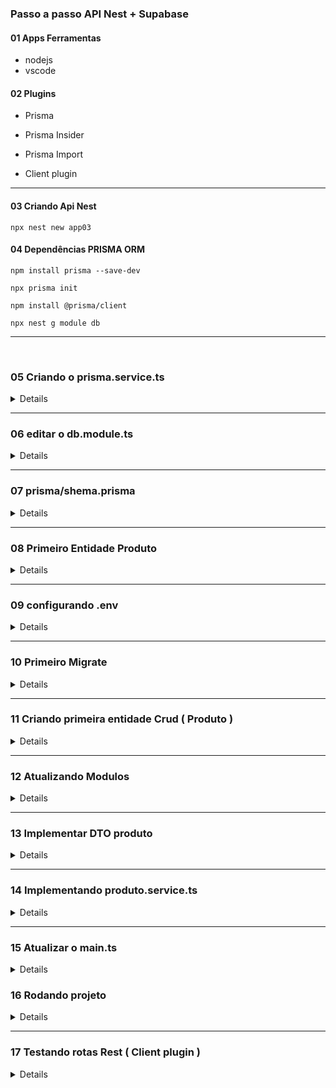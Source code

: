 ### Passo a passo API Nest + Supabase

#### 01 Apps Ferramentas
* nodejs
* vscode

#### 02 Plugins
* Prisma
* Prisma Insider
* Prisma Import

* Client plugin

<hr />

#### 03 Criando Api Nest
```
npx nest new app03
```

#### 04 Dependências PRISMA ORM
```
npm install prisma --save-dev
```

```
npx prisma init
```

```
npm install @prisma/client
```

```
npx nest g module db
```

<hr />
<br />

<summary> <h3> 05 Criando o prisma.service.ts </h3> </summary>

<details>

  ```
  import { Global, Injectable, OnModuleInit } from "@nestjs/common";
  import { PrismaClient } from "@prisma/client";

  @Global()
  @Injectable()
  export class PrismaService extends PrismaClient implements OnModuleInit{
      async onModuleInit() {
          await this.$connect();
      }
  }
  ```
</details>

<hr />
  
<summary> <h3> 06 editar o db.module.ts </h3> </summary>

<details>

  ```
  import { Module } from '@nestjs/common';
  import { PrismaService } from './prisma.service'; 

  @Module({
      providers: [PrismaService],
      exports: [PrismaService]
  })
  export class DbModule {}
```

</details>

<hr />

<summary> <h3> 07 prisma/shema.prisma </h3> </summary>

<details>

  * modelo de conexão com postgrees :: exemplo com supabase
  ```
  datasource db {
    provider  = "postgresql"
    url       = env("DATABASE_URL")
    directUrl = env("DIRECT_URL")
  }
  ```
</details>

<hr />

<summary> <h3> 08 Primeiro Entidade Produto </h3> </summary>

<details>

  ```
  model Produto {
    id     Int     @default(autoincrement()) @id
    nome   String  @unique
    preco  Float
  }
  ```
</details>

<hr />

<summary> <h3> 09 configurando .env </h3> </summary>

<details>

  * exempo env POSTGRESQL e supabase
  ```
  DATABASE_URL=""

  DIRECT_URL=""
  ```
</details>

<hr />

<summary> <h3> 10 Primeiro Migrate </h3> </summary>

<details>
```
npx prisma migrate dev
```

</details>

<hr />

<summary> <h3> 11 Criando primeira entidade Crud ( Produto ) </h3> </summary>

<details>

  ```
  npx nest g res produto --no-spec
  ```

  * selecionar REST API
  *  Would you like to generate CRUD entry points? (Y/n)  Marcar  ( Y )

</details>

<hr />

<summary> <h3> 12 Atualizando Modulos </h3> </summary>

<details>

  * Modulo Produto precisa conhecer o db.module.ts que é a conexão
  ```
  import { Module } from '@nestjs/common';
  import { ProdutoService } from './produto.service';
  import { ProdutoController } from './produto.controller';
  import { DbModule } from 'src/db/db.module';

  @Module({
    imports: [DbModule],
    controllers: [ProdutoController],
    providers: [ProdutoService],
  })
  export class ProdutoModule {}
  ```

  * Modulo app.module.ts precisa conhecer o modulo --> db.module.ts

  ```
  import { Module } from '@nestjs/common';
  import { AppController } from './app.controller';
  import { AppService } from './app.service';
  import { DbModule } from 'src/db/db.module';
  import { ProdutoModule } from 'src/produto/produto.module';

  @Module({
    imports: [DbModule, ProdutoModule],
    controllers: [AppController],
    providers: [AppService],
  })
  export class AppModule {}
  ```
</details>

<hr />

<summary> <h3> 13 Implementar DTO produto </h3> </summary>

<details>

  * create-produto.dto.ts
  ```
  export class CreateProdutoDto {
      nome: string;
      preco: number;
  }
  ```

  * update-produto.dto.ts
  ```
  import { CreateProdutoDto } from './create-produto.dto';

  export interface UpdateProdutoDto extends Partial<CreateProdutoDto> {
      id : number 
  }
  ```

</details>

<hr />

<summary> <h3> 14 Implementando produto.service.ts </h3> </summary>

  <details>
   
    ```
      import { Injectable } from '@nestjs/common';
      import { CreateProdutoDto } from './dto/create-produto.dto';
      import { UpdateProdutoDto } from './dto/update-produto.dto';
      import { PrismaService } from 'src/db/prisma.service'; 
      import { error } from 'console';

      /** Produto Service
      *   Instanciando nossa base de dados com PrismaService
      *   Vamos criar *** 6 *** Metodos Curinga para o dia a dia
      */

      @Injectable()
      export class ProdutoService {

        // Criando uma instancia do prismaService
        // prismaService tem todas referências das tabelas.
        constructor(private readonly prismaService: PrismaService){}

        // #01 Criando nosso create metodo responsável por inserir na tabela.
        // Verfica se existe antes
      async create(createProdutoDto: CreateProdutoDto) {
          const produtoExist = await this.prismaService.produto.findUnique({
            where: { nome: createProdutoDto.nome}
          })

          if(produtoExist){
            throw error("Esse produto já existe: " + createProdutoDto.nome)
          }

          return this.prismaService.produto.create({
            data: createProdutoDto,
          })
        }

        // #02 Listando todos os produtos
        findAll() {
          return this.prismaService.produto.findMany();
        }

        // #03 Listando por ID
        findOne(id: number) {
          return this.prismaService.produto.findUnique({
            where: { id }
          });
        }

        // #04 Listando por Nome
        findName(nome: string) {
          return this.prismaService.produto.findUnique({
            where: { nome }
          });
        }

        // #05 Atualizar produto por id conferir se existe antes de atualizar
        async update(id: number, updateProdutoDto: UpdateProdutoDto) {
          
          const existeProduto = await this.prismaService.produto.findUnique({
            where: { id }
          })

          if(!existeProduto){
            throw new error( "Erro já existe esse produto " + id )
          }
          
          return this.prismaService.produto.update({
            where: { id },
            data: updateProdutoDto
          });
        }

        // #06 Deletar produto por id conferir se existe antes de apagar
        async remove(id: number) {
          const existeProduto = await this.prismaService.produto.findUnique({
            where: { id }
          })

          if(!existeProduto){
            throw new error( "Erro produto não existe esse produto " + id )
          }
          
          return this.prismaService.produto.delete({
            where: { id },
          });
        }
      }
    ```
</details>

<hr />

<summary> <h3> 15 Atualizar o main.ts </h3> </summary>
<details>

  * podemos mudar a porta de conexão.
  * liberar o acesso externo pelo cors
  
  ```
  import { NestFactory } from '@nestjs/core';
  import { AppModule } from './app/app.module';

  async function bootstrap() {
                                        // liberado acesso externo
    const app = await NestFactory.create(AppModule, { cors: true });
    
    await app.listen(process.env.PORT ?? 8080);
  }
  bootstrap();
  ```
</details>

<summary> <h3> 16 Rodando projeto </h3> </summary>
  <details>

  ```
  npm run start:dev
  ```
</details>

<hr />

<summary> <h3> 17 Testando rotas Rest ( Client plugin ) </h3> </summary>
  <details>
 
  ```
  ###
  GET http://localhost:8080/produto

  ###
  GET http://localhost:8080/produto/1

  ###
  DELETE http://localhost:8080/produto/2

  ###
  POST http://localhost:8080/produto
  Content-Type: application/json

  {
      "nome": "Xiaomi X-3 pro",
      "preco": 1900
  }

  ###
  PATCH http://localhost:8080/produto/1
  Content-Type: application/json

  {
      "nome": "tv 43",
      "preco": 250
  }

  ```
  </details>